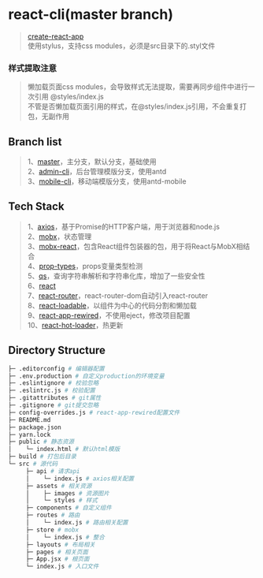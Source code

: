 # react-cli(master branch)
> [create-react-app](https://github.com/facebookincubator/create-react-app)  
> 使用stylus，支持css modules，必须是src目录下的.styl文件

### 样式提取注意
> 懒加载页面css modules，会导致样式无法提取，需要再同步组件中进行一次引用 @styles/index.js  
> 不管是否懒加载页面引用的样式，在@styles/index.js引用，不会重复打包，无副作用  

## Branch list
> 1、[master](https://github.com/jekorx/react-cli/tree/master)，主分支，默认分支，基础使用  
> 2、[admin-cli](https://github.com/jekorx/react-cli/tree/admin-cli)，后台管理模版分支，使用antd  
> 3、[mobile-cli](https://github.com/jekorx/react-cli/tree/mobile-cli)，移动端模版分支，使用antd-mobile  

## Tech Stack
> 1、[axios](https://github.com/axios/axios)，基于Promise的HTTP客户端，用于浏览器和node.js  
> 2、[mobx](https://cn.mobx.js.org)，状态管理  
> 3、[mobx-react](https://github.com/mobxjs/mobx-react)，包含React组件包装器的包，用于将React与MobX相结合  
> 4、[prop-types](https://github.com/facebook/prop-types)，props变量类型检测  
> 5、[qs](https://github.com/ljharb/qs)，查询字符串解析和字符串化库，增加了一些安全性  
> 6、[react](https://reactjs.org)  
> 7、[react-router](https://github.com/ReactTraining/react-router#packages)，react-router-dom自动引入react-router  
> 8、[react-loadable](https://github.com/jamiebuilds/react-loadable)，以组件为中心的代码分割和懒加载  
> 9、[react-app-rewired](https://github.com/timarney/react-app-rewired)，不使用eject，修改项目配置  
> 10、[react-hot-loader](https://github.com/gaearon/react-hot-loader)，热更新  

## Directory Structure
```bash
├─ .editorconfig # 编辑器配置
├─ .env.production # 自定义production的环境变量
├─ .eslintignore # 校验忽略
├─ .eslintrc.js # 校验配置
├─ .gitattributes # git属性
├─ .gitignore # git提交忽略
├─ config-overrides.js # react-app-rewired配置文件
├─ README.md
├─ package.json
├─ yarn.lock
├─ public # 静态资源
│    └─ index.html # 默认html模版
├─ build # 打包后目录
└─ src # 源代码
     ├─ api # 请求api
     │    └─ index.js # axios相关配置
     ├─ assets # 相关资源
     │    ├─ images # 资源图片
     │    └─ styles # 样式
     ├─ components # 自定义组件
     ├─ routes # 路由
     │    └─ index.js # 路由相关配置
     ├─ store # mobx
     │    └─ index.js # 整合
     ├─ layouts # 布局相关
     ├─ pages # 相关页面
     ├─ App.jsx # 根页面
     └─ index.js # 入口文件
```
